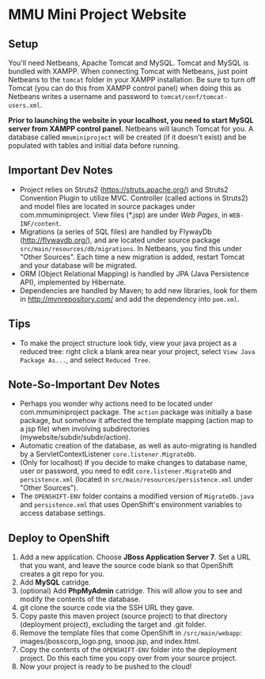MMU Mini Project Website
==========================

## Setup

You'll need Netbeans, Apache Tomcat and MySQL. Tomcat and MySQL is bundled with XAMPP. When connecting Tomcat with Netbeans, just point Netbeans to the `tomcat` folder in your XAMPP installation. Be sure to turn off Tomcat (you can do this from XAMPP control panel) when doing this as Netbeans writes a username and password to `tomcat/conf/tomcat-users.xml`.

**Prior to launching the website in your localhost, you need to start MySQL server from XAMPP control panel.** Netbeans will launch Tomcat for you. A database called `mmuminiproject` will be created (if it doesn't exist) and be populated with tables and initial data before running.

## Important Dev Notes

* Project relies on Struts2 (https://struts.apache.org/) and Struts2 Convention Plugin to utilize MVC. Controller (called actions in Struts2) and model files are located in source packages under com.mmuminiproject. View files (*.jsp) are under _Web Pages_, in `WEB-INF/content`.
* Migrations (a series of SQL files) are handled by FlywayDb (http://flywaydb.org/), and are located under source package `src/main/resources/db/migrations`. In Netbeans, you find this under "Other Sources". Each time a new migration is added, restart Tomcat and your database will be migrated.
* ORM (Object Relational Mapping) is handled by JPA (Java Persistence API), implemented by Hibernate.
* Dependencies are handled by Maven; to add new libraries, look for them in http://mvnrepository.com/ and add the dependency into `pom.xml`. 

## Tips

* To make the project structure look tidy, view your java project as a reduced tree: right click a blank area near your project, select `View Java Package As...`, and select `Reduced Tree`.

## Note-So-Important Dev Notes 

* Perhaps you wonder why actions need to be located under com.mmuminiproject package. The `action` package was initially a base package, but somehow it affected the template mapping (action map to a jsp file) when involving subdirectories (mywebsite/subdir/subdir/action).
* Automatic creation of the database, as well as auto-migrating is handled by a ServletContextListener `core.listener.MigrateDb`.
* (Only for localhost) If you decide to make changes to database name, user or password, you need to edit `core.listener.MigrateDb` and `persistence.xml` (located in `src/main/resources/persistence.xml` under "Other Sources"). 
* The `OPENSHIFT-ENV` folder contains a modified version of `MigrateDb.java` and `persistence.xml` that uses OpenShift's environment variables to access database settings.

## Deploy to OpenShift

1. Add a new application. Choose **JBoss Application Server 7**. Set a URL that you want, and leave the source code blank so that OpenShift creates a git repo for you. 
2. Add **MySQL** catridge.
3. (optional) Add **PhpMyAdmin** catridge. This will allow you to see and modify the contents of the database.
4. git clone the source code via the SSH URL they gave.
5. Copy paste this maven project (source project) to that directory (deployment project), excluding the target and .git folder. 
6. Remove the template files that come OpenShift in `/src/main/webapp`: images/jbosscorp_logo.png, snoop.jsp, and index.html. 
7. Copy the contents of the `OPENSHIFT-ENV` folder into the deployment project. Do this each time you copy over from your source project.
8. Now your project is ready to be pushed to the cloud!
